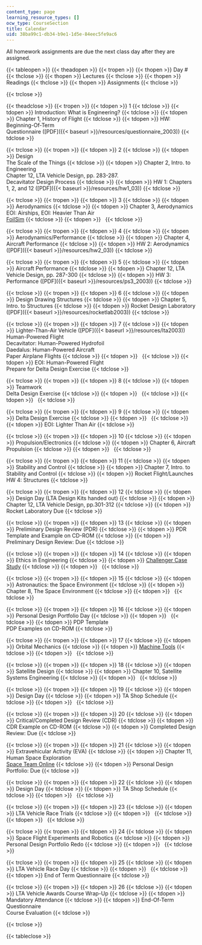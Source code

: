 ```yaml
---
content_type: page
learning_resource_types: []
ocw_type: CourseSection
title: Calendar
uid: 38ba99c1-db34-b9e1-1d5e-84eec5fe9ac6
---
```


All homework assignments are due the next class day after they are assigned.

{{< tableopen >}}
{{< theadopen >}}
{{< tropen >}}
{{< thopen >}}
Day #
{{< thclose >}}
{{< thopen >}}
Lectures
{{< thclose >}}
{{< thopen >}}
Readings
{{< thclose >}}
{{< thopen >}}
Assignments
{{< thclose >}}

{{< trclose >}}

{{< theadclose >}}
{{< tropen >}}
{{< tdopen >}}
1
{{< tdclose >}}
{{< tdopen >}}
Introduction: What is Engineering?
{{< tdclose >}}
{{< tdopen >}}
Chapter 1, History of Flight
{{< tdclose >}}
{{< tdopen >}}
HW: Beginning-Of-Term  
Questionnaire ([PDF]({{< baseurl >}}/resources/questionnaire_2003))
{{< tdclose >}}

{{< trclose >}}
{{< tropen >}}
{{< tdopen >}}
2
{{< tdclose >}}
{{< tdopen >}}
Design  
The Scale of the Things
{{< tdclose >}}
{{< tdopen >}}
Chapter 2, Intro. to Engineering  
Chapter 12, LTA Vehicle Design, pp. 283-287.  
Decavitator Design Process
{{< tdclose >}}
{{< tdopen >}}
HW 1: Chapters 1, 2, and 12 ([PDF]({{< baseurl >}}/resources/hw1_03))
{{< tdclose >}}

{{< trclose >}}
{{< tropen >}}
{{< tdopen >}}
3
{{< tdclose >}}
{{< tdopen >}}
Aerodynamics
{{< tdclose >}}
{{< tdopen >}}
Chapter 3, Aerodynamics  
EOI: Airships, EOI: Heavier Than Air  
[FoilSim](http://www.grc.nasa.gov/WWW/K-12/FoilSim/index.html)
{{< tdclose >}}
{{< tdopen >}}
 
{{< tdclose >}}

{{< trclose >}}
{{< tropen >}}
{{< tdopen >}}
4
{{< tdclose >}}
{{< tdopen >}}
Aerodynamics/Performance
{{< tdclose >}}
{{< tdopen >}}
Chapter 4, Aircraft Performance
{{< tdclose >}}
{{< tdopen >}}
HW 2: Aerodynamics ([PDF]({{< baseurl >}}/resources/hw2_03))
{{< tdclose >}}

{{< trclose >}}
{{< tropen >}}
{{< tdopen >}}
5
{{< tdclose >}}
{{< tdopen >}}
Aircraft Performance
{{< tdclose >}}
{{< tdopen >}}
Chapter 12, LTA Vehicle Design, pp. 287-300
{{< tdclose >}}
{{< tdopen >}}
HW 3: Performance ([PDF]({{< baseurl >}}/resources/ps3_2003))
{{< tdclose >}}

{{< trclose >}}
{{< tropen >}}
{{< tdopen >}}
6
{{< tdclose >}}
{{< tdopen >}}
Design Drawing Structures
{{< tdclose >}}
{{< tdopen >}}
Chapter 5, Intro. to Structures
{{< tdclose >}}
{{< tdopen >}}
Rocket Design Laboratory ([PDF]({{< baseurl >}}/resources/rocketlab2003))
{{< tdclose >}}

{{< trclose >}}
{{< tropen >}}
{{< tdopen >}}
7
{{< tdclose >}}
{{< tdopen >}}
Lighter-Than-Air Vehicle ([PDF]({{< baseurl >}}/resources/lta2003))  
Human-Powered Flight  
Decavitator: Human-Powered Hydrofoil  
Daedalus: Human-Powered Aircraft  
Paper Airplane Flights
{{< tdclose >}}
{{< tdopen >}}
 
{{< tdclose >}}
{{< tdopen >}}
EOI: Human-Powered Flight  
Prepare for Delta Design Exercise
{{< tdclose >}}

{{< trclose >}}
{{< tropen >}}
{{< tdopen >}}
8
{{< tdclose >}}
{{< tdopen >}}
Teamwork  
Delta Design Exercise
{{< tdclose >}}
{{< tdopen >}}
 
{{< tdclose >}}
{{< tdopen >}}
 
{{< tdclose >}}

{{< trclose >}}
{{< tropen >}}
{{< tdopen >}}
9
{{< tdclose >}}
{{< tdopen >}}
Delta Design Exercise
{{< tdclose >}}
{{< tdopen >}}
 
{{< tdclose >}}
{{< tdopen >}}
EOI: Lighter Than Air
{{< tdclose >}}

{{< trclose >}}
{{< tropen >}}
{{< tdopen >}}
10
{{< tdclose >}}
{{< tdopen >}}
Propulsion/Electronics
{{< tdclose >}}
{{< tdopen >}}
Chapter 6, Aircraft Propulsion
{{< tdclose >}}
{{< tdopen >}}
 
{{< tdclose >}}

{{< trclose >}}
{{< tropen >}}
{{< tdopen >}}
11
{{< tdclose >}}
{{< tdopen >}}
Stability and Control
{{< tdclose >}}
{{< tdopen >}}
Chapter 7, Intro. to Stability and Control
{{< tdclose >}}
{{< tdopen >}}
Rocket Flight/Launches  
HW 4: Structures
{{< tdclose >}}

{{< trclose >}}
{{< tropen >}}
{{< tdopen >}}
12
{{< tdclose >}}
{{< tdopen >}}
Design Day (LTA Design Kits handed out)
{{< tdclose >}}
{{< tdopen >}}
Chapter 12, LTA Vehicle Design, pp.301-312
{{< tdclose >}}
{{< tdopen >}}
Rocket Laboratory Due
{{< tdclose >}}

{{< trclose >}}
{{< tropen >}}
{{< tdopen >}}
13
{{< tdclose >}}
{{< tdopen >}}
Preliminary Design Review (PDR)
{{< tdclose >}}
{{< tdopen >}}
PDR Template and Example on CD-ROM
{{< tdclose >}}
{{< tdopen >}}
Preliminary Design Review: Due
{{< tdclose >}}

{{< trclose >}}
{{< tropen >}}
{{< tdopen >}}
14
{{< tdclose >}}
{{< tdopen >}}
Ethics in Engineering
{{< tdclose >}}
{{< tdopen >}}
[Challenger Case Study](http://onlineethics.org/CMS/glossary/12893.aspx)
{{< tdclose >}}
{{< tdopen >}}
 
{{< tdclose >}}

{{< trclose >}}
{{< tropen >}}
{{< tdopen >}}
15
{{< tdclose >}}
{{< tdopen >}}
Astronautics: the Space Environment
{{< tdclose >}}
{{< tdopen >}}
Chapter 8, The Space Environment
{{< tdclose >}}
{{< tdopen >}}
 
{{< tdclose >}}

{{< trclose >}}
{{< tropen >}}
{{< tdopen >}}
16
{{< tdclose >}}
{{< tdopen >}}
Personal Design Portfolio Day
{{< tdclose >}}
{{< tdopen >}}
 
{{< tdclose >}}
{{< tdopen >}}
PDP Template  
PDP Examples on CD-ROM
{{< tdclose >}}

{{< trclose >}}
{{< tropen >}}
{{< tdopen >}}
17
{{< tdclose >}}
{{< tdopen >}}
Orbital Mechanics
{{< tdclose >}}
{{< tdopen >}}
[Machine Tools](http://web.mit.edu/2.670/www/Tutorials/Machining/Description.html)
{{< tdclose >}}
{{< tdopen >}}
 
{{< tdclose >}}

{{< trclose >}}
{{< tropen >}}
{{< tdopen >}}
18
{{< tdclose >}}
{{< tdopen >}}
Satellite Design
{{< tdclose >}}
{{< tdopen >}}
Chapter 10, Satellite Systems Engineering
{{< tdclose >}}
{{< tdopen >}}
 
{{< tdclose >}}

{{< trclose >}}
{{< tropen >}}
{{< tdopen >}}
19
{{< tdclose >}}
{{< tdopen >}}
Design Day
{{< tdclose >}}
{{< tdopen >}}
TA Shop Schedule
{{< tdclose >}}
{{< tdopen >}}
 
{{< tdclose >}}

{{< trclose >}}
{{< tropen >}}
{{< tdopen >}}
20
{{< tdclose >}}
{{< tdopen >}}
Critical/Completed Design Review (CDR)
{{< tdclose >}}
{{< tdopen >}}
CDR Example on CD-ROM
{{< tdclose >}}
{{< tdopen >}}
Completed Design Review: Due
{{< tdclose >}}

{{< trclose >}}
{{< tropen >}}
{{< tdopen >}}
21
{{< tdclose >}}
{{< tdopen >}}
Extravehicular Activity (EVA)
{{< tdclose >}}
{{< tdopen >}}
Chapter 11, Human Space Exploration  
[Space Team Online](http://web.archive.org/web/20160223191939/http://quest.arc.nasa.gov/space/teachers/suited/0content.html)
{{< tdclose >}}
{{< tdopen >}}
Personal Design Portfolio: Due
{{< tdclose >}}

{{< trclose >}}
{{< tropen >}}
{{< tdopen >}}
22
{{< tdclose >}}
{{< tdopen >}}
Design Day
{{< tdclose >}}
{{< tdopen >}}
TA Shop Schedule
{{< tdclose >}}
{{< tdopen >}}
 
{{< tdclose >}}

{{< trclose >}}
{{< tropen >}}
{{< tdopen >}}
23
{{< tdclose >}}
{{< tdopen >}}
LTA Vehicle Race Trials
{{< tdclose >}}
{{< tdopen >}}
 
{{< tdclose >}}
{{< tdopen >}}
 
{{< tdclose >}}

{{< trclose >}}
{{< tropen >}}
{{< tdopen >}}
24
{{< tdclose >}}
{{< tdopen >}}
Space Flight Experiments and Robotics
{{< tdclose >}}
{{< tdopen >}}
Personal Design Portfolio Redo
{{< tdclose >}}
{{< tdopen >}}
 
{{< tdclose >}}

{{< trclose >}}
{{< tropen >}}
{{< tdopen >}}
25
{{< tdclose >}}
{{< tdopen >}}
LTA Vehicle Race Day
{{< tdclose >}}
{{< tdopen >}}
 
{{< tdclose >}}
{{< tdopen >}}
End of Term Questionnaire
{{< tdclose >}}

{{< trclose >}}
{{< tropen >}}
{{< tdopen >}}
26
{{< tdclose >}}
{{< tdopen >}}
LTA Vehicle Awards Course Wrap-Up
{{< tdclose >}}
{{< tdopen >}}
Mandatory Attendance
{{< tdclose >}}
{{< tdopen >}}
End-Of-Term Questionnaire  
Course Evaluation
{{< tdclose >}}

{{< trclose >}}

{{< tableclose >}}